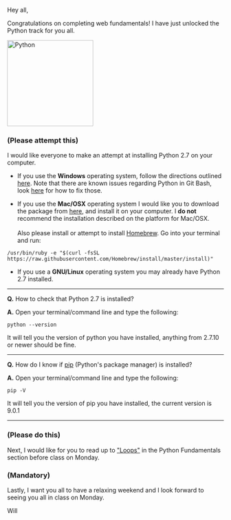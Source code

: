 Hey all,

Congratulations on completing web fundamentals! I have just unlocked the Python track for you all. 

<img src="https://www.python.org/static/opengraph-icon-200x200.png" alt="Python" width="200px">

### (Please attempt this) 
I would like everyone to make an attempt at installing Python 2.7 on your computer. 

* If you use the **Windows** operating system, follow the directions outlined 
[here](http://learn.codingdojo.com/m/7/4688/24617). Note that there are known issues regarding Python in Git Bash, look [here](http://learn.codingdojo.com/m/7/4689/31243) for how to fix those.
 
* If you use the **Mac/OSX** operating system I would like you to download the package from [here](https://www.python.org/ftp/python/2.7.14/python-2.7.14-macosx10.6.pkg), and install it on your computer. I **do not** recommend the installation described on the platform for Mac/OSX.
<br><br>Also please install or attempt to install [Homebrew](https://brew.sh/). Go into your terminal and run:
```
/usr/bin/ruby -e "$(curl -fsSL https://raw.githubusercontent.com/Homebrew/install/master/install)" 
```
 
* If you use a **GNU/Linux** operating system you may already have Python 2.7 installed.

<hr>

**Q.** How to check that Python 2.7 is installed?

**A.** Open your terminal/command line and type the following: 
```
python --version
```
It will tell you the version of python you have installed, anything from 2.7.10 or newer should be fine.

<hr>

**Q.** How do I know if [pip](https://pypi.python.org/pypi/pip) (Python's package manager) is installed?

**A.** Open your terminal/command line and type the following: 
```
pip -V
```
It will tell you the version of pip you have installed, the current version is 9.0.1

<hr>

### (Please do this) 
Next, I would like for you to read up to ["Loops"](http://learn.codingdojo.com/m/7/4689/24633) in the Python Fundamentals section before class on Monday.

### (Mandatory) 
Lastly, I want you all to have a relaxing weekend and I look forward to seeing you all in class on Monday. 


Will
